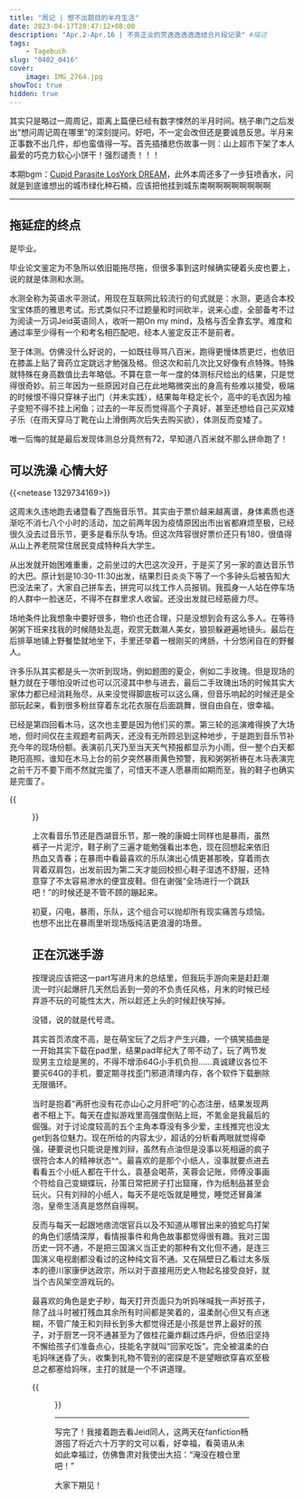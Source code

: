 ```yaml
---
title: "周记 | 想不出题目的半月生活"
date: 2023-04-17T20:47:12+08:00
description: "Apr.2-Apr.16 | 不务正业的劳逸逸逸逸逸结合片段记录" #描述
tags: 
    - Tagebuch
slug: "0402_0416"
cover:
    image: IMG_2764.jpg
showToc: true
hidden: true
---
```

其实只是略过一周周记，距离上篇便已经有数字悚然的半月时间。桃子串门之后发出“想问周记周在哪里”的深刻提问。好吧，不一定会改但还是要诚恳反思。半月来正事数不出几件，却也蛮值得一写。首先插播悲伤故事一则：山上超市下架了本人最爱的巧克力软心小饼干！强烈谴责！！！

本期bgm：[Cupid Parasite LosYork DREAM](https://open.spotify.com/album/6ItKRqFl2OJ7zu7MZ3wQFT?si=WdXRGB8jQS-VgLgqbcYczA)，此外本周还多了一步狂喷香水，问就是到底谁想出的城市绿化种石楠，应该把他挂到城东南啊啊啊啊啊啊啊啊

---

## 拖延症的终点

是毕业。

毕业论文鉴定为不急所以依旧能拖尽拖，但很多事到这时候确实硬着头皮也要上，说的就是体测和水测。

水测全称为英语水平测试，用现在互联网比较流行的句式就是：水测，更适合本校宝宝体质的雅思考试。形式类似只不过题量和时间砍半，说来心虚，全部备考不过为阅读一万词Jeid英语同人，收听一期On my mind，及格与否全靠玄学。难度和通过率至少得有一个和考名相匹配吧，经本人鉴定反正不是前者。

至于体测。仿佛没什么好说的，一如既往辱骂八百米，跑得更慢体质更烂，也依旧在膝盖上贴了膏药立定跳远才勉强及格。但这次和前几次比又好像有点特殊。特殊就特殊在身高数值比去年略低。不算在意一年一度的体测标尺给出的结果，只是觉得很奇妙。前三年因为一些原因对自己在此地略微突出的身高有些难以接受，极端的时候恨不得只穿袜子出门（并未实践），结果每年稳定长个，高中的毛衣因为袖子变短不得不挂上闲鱼；过去的一年反而觉得高个子真好，甚至还想给自己买双矮子乐（在雨天穿马丁靴在山上滑倒两次后失去购买欲），体测反而变矮了。

唯一后悔的就是最后发现体测总分竟然有72，早知道八百米就不那么拼命跑了！

## 可以洗澡 心情大好

{{<netease 1329734169>}}

这周末久违地跑去诸暨看了西施音乐节。其实由于票价越来越离谱，身体素质也逐渐吃不消七八个小时的活动，加之前两年因为疫情原因出市出省都麻烦至极，已经很久没去过音乐节，更多是看乐队专场。但这次阵容很好票价还只有180，很值得从山上养老院常住居民变成特种兵大学生。

从出发就开始困难重重，之前坐过的大巴这次没开，于是买了另一家的直达音乐节的大巴。原计划是10:30-11:30出发，结果烈日炎炎下等了一个多钟头后被告知大巴没法来了，大家自己拼车去，拼完可以找工作人员报销。我孤身一人站在停车场的人群中一脸迷茫，不得不在群里求人收留。还没出发就已经筋疲力尽。

场地条件比我想象中要好很多，物价也还合理，只是没想到会有这么多人。在等待粥粥下班来找我的时候随处乱逛，观赏无数潮人美女，狼狈躲避遍地镜头。最后在后排草地铺上野餐垫就地坐下，手里还举着一根刚买的烤肠，十分悠闲自在的野餐人。

许多乐队其实都是头一次听到现场，例如题图的夏企，例如二手玫瑰。但是现场的魅力就在于哪怕没听过也可以沉浸其中参与进去，最后二手玫瑰出场的时候其实大家体力都已经消耗殆尽，从来没觉得脚底板可以这么痛，但音乐响起的时候还是全部玩起来，看到很多粉丝穿着东北花衣服在后面跳舞，很自由自在，很幸福。

已经是第四回看木马，这次也主要是因为他们买的票。第三轮的巡演难得换了大场地，但时间仅在主观题考前两天，还没有无所顾忌到这种地步，于是跑到音乐节补充今年的现场份额。表演前几天乃至当天天气预报都显示为小雨，但一整个白天都艳阳高照，谁知在木马上台的前夕突然暴雨黄色预警，我和粥粥祈祷在木马表演完之前千万不要下雨不然就完蛋了，可惜天不遂人愿暴雨如期而至，我的鞋子也确实是完蛋了。

{{<figure src="IMG_3857.jpg#center" caption="雨真的很大（图来自谢强微博" width="600px">}}

上次看音乐节还是西湖音乐节，那一晚的康姆士同样也是暴雨，虽然裤子一片泥泞，鞋子刷了三遍才能勉强看出本色，现在回想起来依旧热血又青春；在暴雨中看最喜欢的乐队演出心情更甚那晚，穿着雨衣背着双肩包，出发前因为第二天才能回校担心鞋子湿透不舒服，还特意穿了不太容易渗水的便宜皮鞋。但在谢强“全场进行一个跳跃吧！”的时候还是不管不顾的蹦起来。

初夏，闪电，暴雨，乐队，这个组合可以抛却所有现实痛苦与烦恼。也想不出比在暴雨里听现场版纯洁更浪漫的场景。

## 正在沉迷手游

按理说应该把这一part写进月末的总结里，但我玩手游向来是赶赶潮流一时兴起爆肝几天然后丢到一旁的不负责任风格，月末的时候已经弃游不玩的可能性太大，所以趁还上头的时候赶快写掉。

没错，说的就是代号鸢。

其实首页浓度不高，是在萌宝玩了之后才产生兴趣，一个搞笑插曲是一开始其实下载在pad里，结果pad年纪大了带不动了，玩了两节发现男主立绘是黑的，不得不增添64G小手机负担……真诚建议各位不要买64G的手机，要定期寻找歪门邪道清理内存，各个软件下载删除无限循环。

当时是抱着“再肝也没有花亦山心之月肝吧”的心态注册，结果发现两者不相上下。每天在虚拟游戏里高强度倒贴上班，不氪金是我最后的倔强。对于讨论度较高的五个主角本尊没有多少爱，主线推完也没太get到各位魅力。现在所给的内容太少，超话的分析看两眼就觉得牵强，硬要说也只能说是推刘辩，虽然有点油但是没事以死相逼的疯子很符合本人的精神状态^^。最喜欢的是那个小纸人，没事就要点进去看看五个小纸人都在干什么，袁基会喝茶，芙蓉会记账，师傅没事画个符给自己变蝴蝶玩，孙策日常把房子打出窟窿，作为纸制品甚至会玩火。只有刘辩的小纸人，每天不是吃饭就是睡觉，睡觉还冒鼻涕泡，皇帝生活真是悠然自得啊。

反而与每天一起跟地痞流氓官兵以及不知道从哪冒出来的狼蛇鸟打架的角色们感情深厚，看情报事件和角色故事都觉得很有趣。我对三国历史一窍不通，不是把三国演义当正史的那种有文化但不通，是连三国演义电视剧都没看过的这种纯文盲不通。又在隔壁日乙看过太多版本的德川家康伊达政宗，所以对于直接用历史人物起名接受良好，就当个古风架空游戏玩的。

最喜欢的角色是史子眇，每天打开页面只为听妈咪喊我一声好孩子，除了战斗时被打残血其余所有时间都是笑着的，温柔耐心但又有点迷糊，不管广陵王和刘辩长到多大都觉得还是小孩是世界上最好的孩子，对于厨艺一窍不通甚至为了做桂花羹炸翻过炼丹炉，但依旧坚持不懈给孩子们准备点心，技能名字就叫“回家吃饭”。完全被温柔的白毛妈咪迷昏了头，收集到礼物不管别的密探是不是望眼欲穿喜欢至极总之都塞给妈咪，主打的就是一个不讲道理。

{{<figure src="IMG_3860.jpg#center" caption="我的温柔妈咪🥹" width="400px">}}

---

写完了！我接着跑去看Jeid同人，这两天在fanfiction畅游囤了将近六十万字的文可以看，好幸福，看英语从未如此幸福过，仿佛鲁肃对我使出大招：“淹没在粮仓里吧！”

大家下期见！